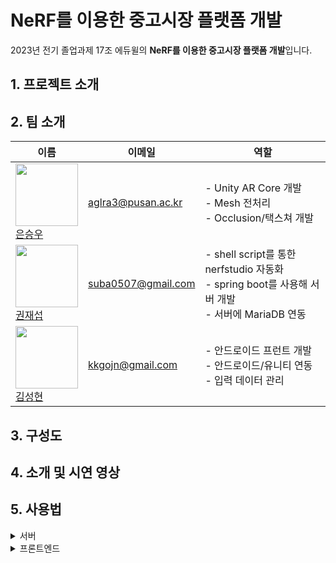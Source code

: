 # NeRF를 이용한 중고시장 플랫폼 개발

2023년 전기 졸업과제 17조 에듀윌의 **NeRF를 이용한 중고시장 플랫폼 개발**입니다.

## 1. 프로젝트 소개

## 2. 팀 소개

| 이름                                                                                                         | 이메일             | 역할                                                                                                   |
| ------------------------------------------------------------------------------------------------------------ | ------------------ | ------------------------------------------------------------------------------------------------------ |
| <img src="https://github.com/aglra3.png" width="100"> <br> [은승우](https://github.com/aglra3)               | aglra3@pusan.ac.kr | - Unity AR Core 개발 <br>- Mesh 전처리<br>- Occlusion/택스쳐 개발                                      |
| <img src="https://github.com/JaesubKwon.png" width="100"> <br>[권재섭](https://github.com/JaesubKwon)        | suba0507@gmail.com | - shell script를 통한 nerfstudio 자동화 <br>- spring boot를 사용해 서버 개발 <br>- 서버에 MariaDB 연동 |
| <img src="https://github.com/SeonghyeonKim.png" width="100"> <br> [김성현](https://github.com/SeonghyeonKim) | kkgojn@gmail.com   | - 안드로이드 프런트 개발 <br>- 안드로이드/유니티 연동 <br>- 입력 데이터 관리                           |

## 3. 구성도

## 4. 소개 및 시연 영상

## 5. 사용법

<details>
<summary>서버</summary>
<div>

</div>
</details>

<details>
<summary>프론트엔드</summary>
<div>

</div>
</details>
